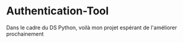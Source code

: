 # Authentication-Tool
Dans le cadre du DS Python, voilà mon projet espérant de l'améliorer prochainement 
